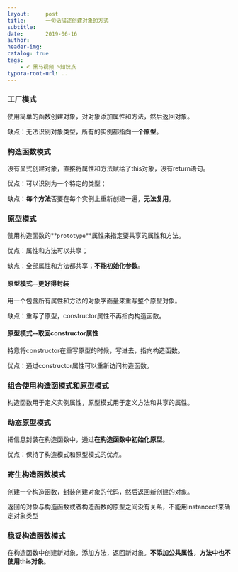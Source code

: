 ```yaml
---
layout:     post
title:      一句话描述创建对象的方式
subtitle:  
date:       2019-06-16
author:     
header-img: 
catalog: true
tags:
    - < 黑马视频 >知识点
typora-root-url: ..
---
```




### 工厂模式

使用简单的函数创建对象，对对象添加属性和方法，然后返回对象。

缺点：无法识别对象类型，所有的实例都指向**一个原型**。

### 构造函数模式

没有显式创建对象，直接将属性和方法赋给了this对象，没有return语句。

优点：可以识别为一个特定的类型；

缺点：**每个方法**否要在每个实例上重新创建一遍，**无法复用**。

### 原型模式

使用构造函数的**`prototype`**属性来指定要共享的属性和方法。

优点：属性和方法可以共享；

缺点：全部属性和方法都共享；**不能初始化参数**。

####  原型模式--更好得封装

用一个包含所有属性和方法的对象字面量来重写整个原型对象。

 缺点：重写了原型，constructor属性不再指向构造函数。

#### 原型模式--取回constructor属性

特意将constructor在重写原型的时候，写进去，指向构造函数。

优点：通过constructor属性可以重新访问构造函数。

### 组合使用构造函模式和原型模式

构造函数用于定义实例属性，原型模式用于定义方法和共享的属性。

###  动态原型模式

把信息封装在构造函数中，通过**在构造函数中初始化原型**。

优点：保持了构造模式和原型模式的优点。

### 寄生构造函数模式

创建一个构造函数，封装创建对象的代码，然后返回新创建的对象。

返回的对象与构造函数或者构造函数的原型之间没有关系，不能用instanceof来确定对象类型

###  稳妥构造函数模式

在构造函数中创建新对象，添加方法，返回新对象。**不添加公共属性，方法中也不使用this对象**。

